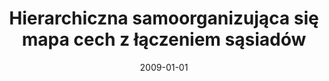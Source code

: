 ---
# Documentation: https://wowchemy.com/docs/managing-content/

title: Hierarchiczna samoorganizująca się mapa cech z łączeniem sąsiadów
subtitle: ''
summary: ''
authors:
- Tomasz Kuzynowski
- markowska-kaczmar
tags: []
categories: []
date: '2009-01-01'
lastmod: 2022-10-07T04:57:32Z
featured: false
draft: false

# Featured image
# To use, add an image named `featured.jpg/png` to your page's folder.
# Focal points: Smart, Center, TopLeft, Top, TopRight, Left, Right, BottomLeft, Bottom, BottomRight.
image:
  caption: ''
  focal_point: ''
  preview_only: false

# Projects (optional).
#   Associate this post with one or more of your projects.
#   Simply enter your project's folder or file name without extension.
#   E.g. `projects = ["internal-project"]` references `content/project/deep-learning/index.md`.
#   Otherwise, set `projects = []`.
projects: []
publishDate: '2022-10-07T04:57:31.367149Z'
publication_types:
- '6'
abstract: ''
publication: '*Inżynieria wiedzy i systemy ekspertowe*'
---